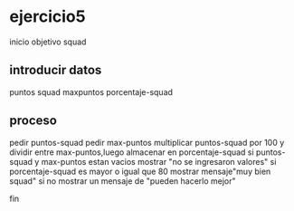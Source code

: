 # ejercicio5
 
 inicio objetivo squad
 
 ## introducir datos
 
 puntos squad
 maxpuntos
 porcentaje-squad
 
 ## proceso
 pedir puntos-squad
 pedir max-puntos
 multiplicar puntos-squad por 100 y dividir entre max-puntos,luego almacenar en porcentaje-squad
 si puntos-squad y max-puntos estan vacios mostrar "no se ingresaron valores"
 si porcentaje-squad es mayor o igual que 80 mostrar mensaje"muy bien squad"
 si no mostrar un mensaje de "pueden hacerlo mejor"
 
 
 fin